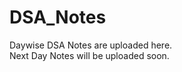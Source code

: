 # DSA_Notes
 Daywise DSA Notes are uploaded here.<br/>
 Next Day Notes will be uploaded soon.<br/>
 </br> <br/>
 </br> <br/>
 
